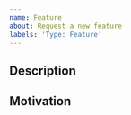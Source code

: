 ```yaml
---
name: Feature
about: Request a new feature
labels: 'Type: Feature'
---
```


## Description

<!--
Please provide a clear and concise explanation of the new feature you would like
to be supported.
-->

## Motivation

<!--
Please provide a concrete explanation of the use-cases that this feature will
help you achieve.
-->
